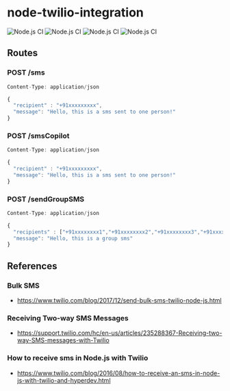 
# node-twilio-integration

![Node.js CI](https://github.com/naivedeveloper95/node-twilio-integration/workflows/Node.js%20CI/badge.svg)
![Node.js CI](https://github.com/naivedeveloper95/node-twilio-integration/workflows/Node.js%20CI/badge.svg)
![Node.js CI](https://github.com/naivedeveloper95/node-twilio-integration/workflows/Node.js%20CI/badge.svg)
![Node.js CI](https://github.com/naivedeveloper95/node-twilio-integration/workflows/Node.js%20CI/badge.svg)

## Routes

### POST /sms

```javascript
Content-Type: application/json

{
  "recipient" : "+91xxxxxxxxx",
  "message": "Hello, this is a sms sent to one person!"
}
```

### POST /smsCopilot

```javascript
Content-Type: application/json

{
  "recipient" : "+91xxxxxxxxx",
  "message": "Hello, this is a sms sent to one person!"
}
```

### POST /sendGroupSMS

```javascript
Content-Type: application/json

{
  "recipients" : ["+91xxxxxxxx1","+91xxxxxxxx2","+91xxxxxxxx3","+91xxxxxxxx4","+91xxxxxxxx5"],
  "message": "Hello, this is a group sms"
}
```

## References

### Bulk SMS

- <https://www.twilio.com/blog/2017/12/send-bulk-sms-twilio-node-js.html>

### Receiving Two-way SMS Messages

- <https://support.twilio.com/hc/en-us/articles/235288367-Receiving-two-way-SMS-messages-with-Twilio>

### How to receive sms in Node.js with Twilio

- <https://www.twilio.com/blog/2016/08/how-to-receive-an-sms-in-node-js-with-twilio-and-hyperdev.html>
